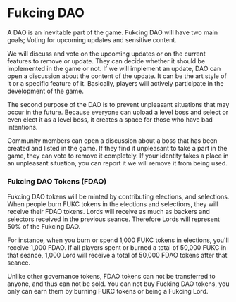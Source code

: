 # Fukcing DAO

A DAO is an inevitable part of the game. Fukcing DAO will have two main goals; Voting for upcoming updates and sensitive content.

We will discuss and vote on the upcoming updates or on the current features to remove or update. They can decide whether it should be implemented in the game or not. If we will implement an update, DAO can open a discussion about the content of the update. It can be the art style of it or a specific feature of it. Basically, players will actively participate in the development of the game.

The second purpose of the DAO is to prevent unpleasant situations that may occur in the future. Because everyone can upload a level boss and select or even elect it as a level boss, it creates a space for those who have bad intentions.&#x20;

Community members can open a discussion about a boss that has been created and listed in the game. If they find it unpleasant to take a part in the game, they can vote to remove it completely. If your identity takes a place in an unpleasant situation, you can report it we will remove it from being used.

### Fukcing DAO Tokens (FDAO)

Fukcing DAO tokens will be minted by contributing elections, and selections. When people burn FUKC tokens in the elections and selections, they will receive their FDAO tokens. Lords will receive as much as backers and selectors received in the previous seance. Therefore Lords will represent 50% of the Fukcing DAO.

For instance, when you burn or spend 1,000 FUKC tokens in elections, you'll receive 1,000 FDAO. If all players spent or burned a total of 50,000 FUKC in that seance, 1,000 Lord will receive a total of 50,000 FDAO tokens after that seance.

Unlike other governance tokens, FDAO tokens can not be transferred to anyone, and thus can not be sold. You can not buy Fucking DAO tokens, you only can earn them by burning FUKC tokens or being a Fukcing Lord.

